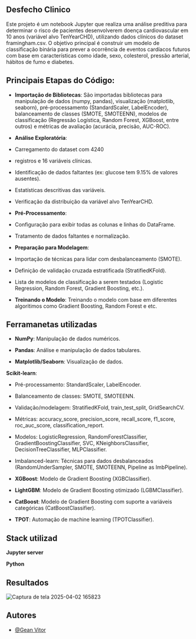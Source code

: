 
## Desfecho Clinico
Este projeto é um notebook Jupyter que realiza uma análise preditiva para determinar o risco de pacientes desenvolverem doença cardiovascular em 10 anos (variável alvo TenYearCHD), utilizando dados clínicos do dataset framingham.csv. O objetivo principal é construir um modelo de classificação binária para prever a ocorrência de eventos cardíacos futuros com base em características como idade, sexo, colesterol, pressão arterial, hábitos de fumo e diabetes.
## Principais Etapas do Código:
- **Importação de Bibliotecas**: São importadas bibliotecas para manipulação de dados (numpy, pandas), visualização (matplotlib, seaborn), pré-processamento (StandardScaler, LabelEncoder), balanceamento de classes (SMOTE, SMOTEENN), modelos de classificação (Regressão Logística, Random Forest, XGBoost, entre outros) e métricas de avaliação (acurácia, precisão, AUC-ROC).

- **Análise Exploratória**: 
- Carregamento do dataset com 4240 
- registros e 16 variáveis clínicas.
- Identificação de dados faltantes (ex: glucose tem 9.15% de valores ausentes).
- Estatísticas descritivas das variáveis.
- Verificação da distribuição da variável alvo TenYearCHD.

- **Pré-Processamento**: 
- Configuração para exibir todas as colunas e linhas do DataFrame.
- Tratamento de dados faltantes e normalização.

- **Preparação para Modelagem**:
- Importação de técnicas para lidar com desbalanceamento (SMOTE).
- Definição de validação cruzada estratificada (StratifiedKFold).
- Lista de modelos de classificação a serem testados (Logistic Regression, Random Forest, Gradient Boosting, etc.).

- **Treinando o Modelo**:
Treinando o modelo com base em diferentes algoritimos como Gradient Boosting, Random Forest e etc.
## Ferramanetas utilizadas

- **NumPy**: Manipulação de dados numéricos.

- **Pandas**: Análise e manipulação de dados tabulares.

- **Matplotlib/Seaborn**: Visualização de dados.

 **Scikit-learn**:
- Pré-processamento: StandardScaler, LabelEncoder.
- Balanceamento de classes: SMOTE, SMOTEENN.
- Validação/modelagem: StratifiedKFold, train_test_split, GridSearchCV.
- Métricas: accuracy_score, precision_score, recall_score, f1_score, roc_auc_score, classification_report.
- Modelos: LogisticRegression, RandomForestClassifier, GradientBoostingClassifier, SVC, KNeighborsClassifier, DecisionTreeClassifier, MLPClassifier.
- Imbalanced-learn: Técnicas para dados desbalanceados (RandomUnderSampler, SMOTE, SMOTEENN, Pipeline as ImbPipeline).

- **XGBoost**: Modelo de Gradient Boosting (XGBClassifier).

- **LightGBM**: Modelo de Gradient Boosting otimizado (LGBMClassifier).

- **CatBoost**: Modelo de Gradient Boosting com suporte a variáveis categóricas (CatBoostClassifier).

- **TPOT**: Automação de machine learning (TPOTClassifier).
## Stack utilizad

**Jupyter server**

**Python**

## Resultados 
![Captura de tela 2025-04-02 165823](https://github.com/user-attachments/assets/04e930d7-dfaa-4d55-a55c-a21b12c98b76)

## Autores

- [@Gean Vitor](https://www.github.com/GeanVitorM)

